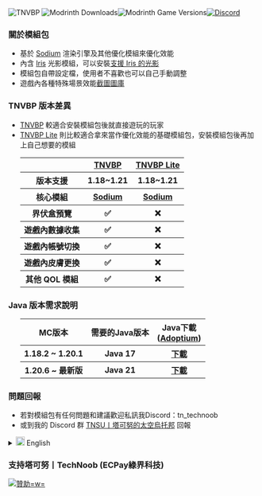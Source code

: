 <img src="https://i.imgur.com/TTzZoVa.png" alt="TNVBP">
<img src="https://img.shields.io/modrinth/dt/Ohwb2cTF?label=Downloads&logo=modrinth&style=flat-square" alt="Modrinth Downloads"><img src="https://img.shields.io/modrinth/game-versions/Ohwb2cTF?logo=modrinth&style=flat-square" alt="Modrinth Game Versions"><a href="https://discord.gg/Yj9WH3P8RN"><img src="https://img.shields.io/discord/607123183249653770?label=Discord&logo=discord&style=flat-square" alt="Discord"></a>

<h3>關於模組包</h3>
<ul>
    <li>基於 <a href="https://modrinth.com/mod/sodium">Sodium</a> 渲染引擎及其他優化模組來優化效能</li>
    <li>內含 <a href="https://modrinth.com/mod/iris">Iris</a> 光影模組，可以安裝<a href="https://modrinth.com/shaders?g=categories:%27iris%27">支援 Iris 的光影</a></li>
    <li>模組包自帶設定檔，使用者不喜歡也可以自己手動調整</li>
    <li>遊戲內各種特殊場景效能<a href="https://modrinth.com/modpack/tnvbp/gallery">截圖圖庫</a></li>
</ul>

<h3>TNVBP 版本差異</h3>
<ul>
    <li><a href="https://modrinth.com/modpack/tnvbp">TNVBP</a> 較適合安裝模組包後就直接遊玩的玩家</li>
    <li><a href="https://modrinth.com/modpack/tnvbp-lite">TNVBP Lite</a> 則比較適合拿來當作優化效能的基礎模組包，安裝模組包後再加上自己想要的模組</li>
    <table>
        <tr>
            <th></th>
            <th><a href="https://modrinth.com/modpack/tnvbp">TNVBP</a></th>
            <th><a href="https://modrinth.com/modpack/tnvbp-lite">TNVBP Lite</a></th>
        </tr>
        <tr>
            <th>版本支援</th>
            <th>1.18~1.21</th>
            <th>1.18~1.21</th>
        </tr>
        <tr>
            <th>核心模組</th>
            <th><a href="https://modrinth.com/mod/sodium">Sodium</a></th>
            <th><a href="https://modrinth.com/mod/sodium">Sodium</a></th>
        </tr>
        <tr>
            <th>界伏盒預覽</th>
            <th>✅</th>
            <th>❌</th>
        </tr>
        <tr>
            <th>遊戲內數據收集</th>
            <th>✅</th>
            <th>❌</th>
        </tr>
        <tr>
            <th>遊戲內帳號切換</th>
            <th>✅</th>
            <th>❌</th>
        </tr>
        <tr>
            <th>遊戲內皮膚更換</th>
            <th>✅</th>
            <th>❌</th>
        </tr>
        <tr>
            <th>其他 QOL 模組</th>
            <th>✅</th>
            <th>❌</th>
        </tr>
    </table>
</ul>

<h3>Java 版本需求說明</h3>
<ul>
    <table>
        <tr>
            <th>MC版本</th>
            <th>需要的Java版本</th>
            <th>Java下載<nav></nav>(<a href="https://adoptium.net/">Adoptium</a>)</th>
        </tr>
        <tr>
            <th>1.18.2 ~ 1.20.1</th>
            <th>Java 17</th>
            <th><a href="https://adoptium.net/temurin/releases/?version=17&os=windows&package=jdk">下載</a></th>
        </tr>
        <tr>
            <th>1.20.6 ~ 最新版</th>
            <th>Java 21</th>
            <th><a href="https://adoptium.net/temurin/releases/?version=21&os=windows&package=jdk">下載</a></th>
        </tr>
    </table>
</ul>

<h3>問題回報</h3>
<ul>
    <li>若對模組包有任何問題和建議歡迎私訊我Discord：tn_technoob</li>
    <li>或到我的 Discord 群 <a href="https://discord.gg/Yj9WH3P8RN">TNSU丨塔可努的太空烏托邦</a> 回報</li>
</ul>


<details>
    <summary>
        <img src="https://i.imgur.com/4XuDWHv.png" alt="English" width="18">
        English
    </summary>

<h3>About Modpack</h3>
<ul>
    <li>Based on <a href="https://modrinth.com/mod/sodium">Sodium</a> render engine and other optimization mods to optimize performance</li>
    <li>Include the <a href="https://modrinth.com/mod/iris">Iris shader mod</a>, so you can install <a href="https://modrinth.com/shaders?g=categories:%27iris%27">shaders that Iris support</a></li>
    <li>The modpack comes with its own configuration file, you can still adjust it manually if you want to</li>
    <li><a href="https://modrinth.com/modpack/tnvbp/gallery">In-game benchmark screenshots</a></li>
</ul>

<h3>TNVBP Version Differences</h3>
<ul>
    <li><a href="https://modrinth.com/modpack/tnvbp">TNVBP</a> is designed for those who just want to install the modpack and play</li>
    <li><a href="https://modrinth.com/modpack/tnvbp-lite">TNVBP Lite</a> is more suitable as a basic performance optimization modpack, so you can add your favourite mods on top of it</li>
    <table>
        <tr>
            <th></th>
            <th><a href="https://modrinth.com/modpack/tnvbp">TNVBP</a></th>
            <th><a href="https://modrinth.com/modpack/tnvbp-lite">TNVBP Lite</a></th>
        </tr>
        <tr>
            <th>Support Versions</th>
            <th>1.18~1.21</th>
            <th>1.18~1.21</th>
        </tr>
        <tr>
            <th>Core Mod</th>
            <th><a href="https://modrinth.com/mod/sodium">Sodium</a></th>
            <th><a href="https://modrinth.com/mod/sodium">Sodium</a></th>
        </tr>
        <tr>
            <th>Shulker Box Preview</th>
            <th>✅</th>
            <th>❌</th>
        </tr>
        <tr>
            <th>In-game Data collection</th>
            <th>✅</th>
            <th>❌</th>
        </tr>
        <tr>
            <th>In-game Account Switcher</th>
            <th>✅</th>
            <th>❌</th>
        </tr>
        <tr>
            <th>In-game Skin changer</th>
            <th>✅</th>
            <th>❌</th>
        </tr>
        <tr>
            <th>Other QOL Mods</th>
            <th>✅</th>
            <th>❌</th>
        </tr>
    </table>
</ul>

<h3>Java Version Requirements</h3>
<ul>
    <table>
        <tr>
            <th>Minecraft Versions</th>
            <th>Required Java Version</th>
            <th>Java Download<nav></nav>(<a href="https://adoptium.net/">Adoptium</a>)</th>
        </tr>
        <tr>
            <th>1.18.2 ~ 1.20.1</th>
            <th>Java 17</th>
            <th><a href="https://adoptium.net/temurin/releases/?version=17&os=windows&package=jdk">Download</a></th>
        </tr>
        <tr>
            <th>1.20.6 ~ Latest</th>
            <th>Java 21</th>
            <th><a href="https://adoptium.net/temurin/releases/?version=21&os=windows&package=jdk">Download</a></th>
        </tr>
    </table>
</ul>

<h3>Issues Report</h3>
<ul>
    <li>If you have any questions or suggestions about modpack, please DM my Discord: tn_technoob</li>
    <li>Or report at my Discord group: <a href="https://discord.gg/Yj9WH3P8RN">TNSU丨TechNoob's Space Utopia</a></li>
</ul>

</details>


<h3>支持塔可努丨TechNoob (ECPay綠界科技)</h3>
<a href="https://p.ecpay.com.tw/5F5F547">
    <img src="https://i.imgur.com/CBlFm05.png" alt="贊助=w=">
</a>